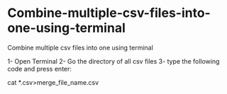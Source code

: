 # Combine-multiple-csv-files-into-one-using-terminal
Combine multiple csv files into one using terminal

1- Open Terminal
2- Go the directory of all csv files
3- type the following code and press enter:


cat *.csv>merge_file_name.csv

